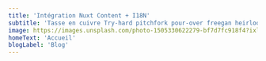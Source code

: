 ```yaml
---
title: 'Intégration Nuxt Content + I18N'
subtitle: 'Tasse en cuivre Try-hard pitchfork pour-over freegan heirloom neutra air plant tacos pressé à froid poke barbe sac fourre-tout. Heirloom echo park mlkshk sac fourre-tout selvage hot chicken authentique truffaut curcuma hexagone try-hard chambray.'
image: https://images.unsplash.com/photo-1505330622279-bf7d7fc918f4?ixlib=rb-1.2.1&ixid=eyJhcHBfaWQiOjEyMDd9&auto=format&fit=crop&w=1350&q=80
homeText: 'Accueil'
blogLabel: 'Blog'
---
```


<home-cover :title="title" :subtitle="subtitle" :image="image" :home-text="homeText" :blog-label="blogLabel"></home-cover>